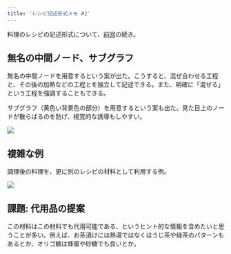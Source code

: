 ```yaml
---
title: 'レシピ記述形式メモ #2'
---
```

料理のレシピの記述形式について、[前回](https://r7kamura.com/articles/2022-05-13-mermaid-recipe-memo)の続き。

無名の中間ノード、サブグラフ
--------------

無名の中間ノードを用意するという案が出た。こうすると、混ぜ合わせる工程と、その後の加熱などの工程とを独立して記述できる。また、明確に「混ぜる」という工程を強調することもできる。

サブグラフ（黄色い背景色の部分）を用意するという案も出た。見た目上のノードが散らばるのを防げ、視覚的な誘導もしやすい。

![](https://lh4.googleusercontent.com/xpK3frx3D1mAVhyaHvrEGbSF80ktuGJDVWKLfUz5CUnRO9jRktnmUNDrRNivCYftLVFZXTJ1setTxjAPMMOl6u61C4C2Y0G5on-tnFTdwqw8YZma_NNscXbmKv88qsekoZhNAeY-0KjJhATNgsXggA)

複雑な例
----

調理後の料理を、更に別のレシピの材料として利用する例。

![](https://lh4.googleusercontent.com/geRCfWaarGW3_hbGYN_5BmhSYbBfjjQv5_rX858AXRiCELuWCA9K1N9aU168OEHvB5i5meCVQJzXDavrmF3w0eW-EuTg6O8GquNHeJ5OfJ9V3ZQogaYKuDzmR_yl41jvtLbtxuz38_Yiwsq50Ix7GA)

課題: 代用品の提案
----------

この材料はこの材料でも代用可能である、というヒント的な情報を含めたいと思うことが多い。例えば、お茶漬けには熱湯ではなくほうじ茶や緑茶のパターンもあるとか、オリゴ糖は蜂蜜や砂糖でも良いとか。
